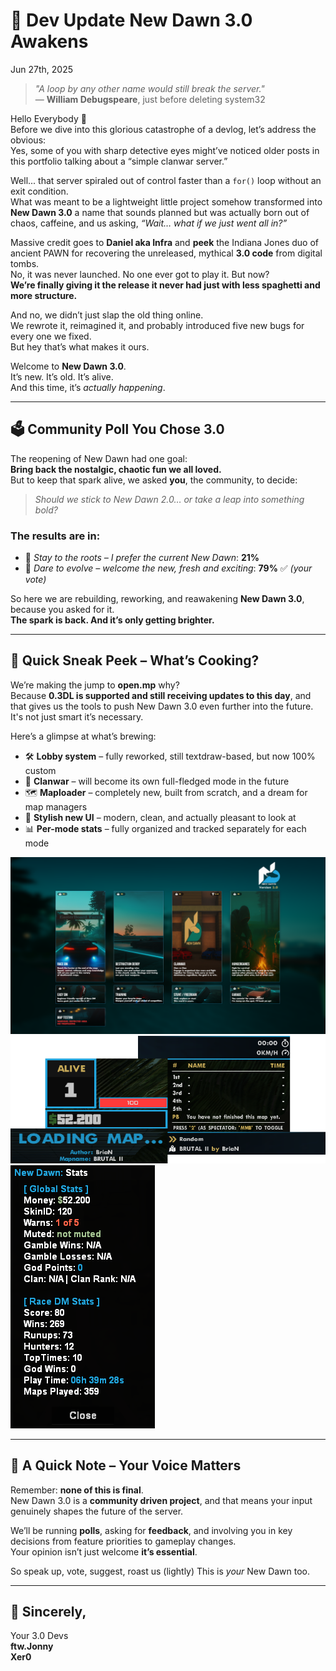 # 🚀 Dev Update New Dawn 3.0 Awakens

Jun 27th, 2025

> *"A loop by any other name would still break the server."*  
> — **William Debugspeare**, just before deleting system32

Hello Everybody 👋  
Before we dive into this glorious catastrophe of a devlog, let’s address the obvious:  
Yes, some of you with sharp detective eyes might’ve noticed older posts in this portfolio talking about a “simple clanwar server.”  

Well... that server spiraled out of control faster than a `for()` loop without an exit condition.  
What was meant to be a lightweight little project somehow transformed into **New Dawn 3.0** a name that sounds planned but was actually born out of chaos, caffeine, and us asking, *“Wait… what if we just went all in?”*

Massive credit goes to **Daniel aka Infra** and **peek** the Indiana Jones duo of ancient PAWN for recovering the unreleased, mythical **3.0 code** from digital tombs.  
No, it was never launched. No one ever got to play it. But now?  
**We’re finally giving it the release it never had just with less spaghetti and more structure.**

And no, we didn’t just slap the old thing online.  
We rewrote it, reimagined it, and probably introduced five new bugs for every one we fixed.  
But hey that’s what makes it ours.

Welcome to **New Dawn 3.0**.  
It’s new. It’s old. It’s alive.  
And this time, it’s *actually happening*.

---

## 🗳️ Community Poll You Chose 3.0

The reopening of New Dawn had one goal:  
**Bring back the nostalgic, chaotic fun we all loved.**  
But to keep that spark alive, we asked **you**, the community, to decide:

> *Should we stick to New Dawn 2.0… or take a leap into something bold?*

### **The results are in:**
- 🧱 *Stay to the roots – I prefer the current New Dawn*: **21%**
- 🚀 *Dare to evolve – welcome the new, fresh and exciting*: **79%** ✅ *(your vote)*

So here we are rebuilding, reworking, and reawakening **New Dawn 3.0**, because you asked for it.  
**The spark is back. And it’s only getting brighter.**

---

## 👀 Quick Sneak Peek – What’s Cooking?

We’re making the jump to **open.mp** why?  
Because **0.3DL is supported and still receiving updates to this day**, and that gives us the tools to push New Dawn 3.0 even further into the future. It's not just smart it’s necessary.

Here’s a glimpse at what’s brewing:

- 🛠️ **Lobby system** – fully reworked, still textdraw-based, but now 100% custom  
- 🏁 **Clanwar** – will become its own full-fledged mode in the future  
- 🗺️ **Maploader** – completely new, built from scratch, and a dream for map managers  
- 🎨 **Stylish new UI** – modern, clean, and actually pleasant to look at
- 📊 **Per-mode stats** – fully organized and tracked separately for each mode

![Lobby](../assets/post7/lobby.png)
![OverallUI](../assets/post7/overall.png)
![Stats](../assets/post7/stats.png)

---

## 📢 A Quick Note – Your Voice Matters

Remember: **none of this is final**.  
New Dawn 3.0 is a **community driven project**, and that means your input genuinely shapes the future of the server.

We’ll be running **polls**, asking for **feedback**, and involving you in key decisions from feature priorities to gameplay changes.  
Your opinion isn’t just welcome **it’s essential**.

So speak up, vote, suggest, roast us (lightly)
This is *your* New Dawn too.

---

## 💌 Sincerely,

Your 3.0 Devs<br>
**ftw.Jonny**<br>
**Xer0**

